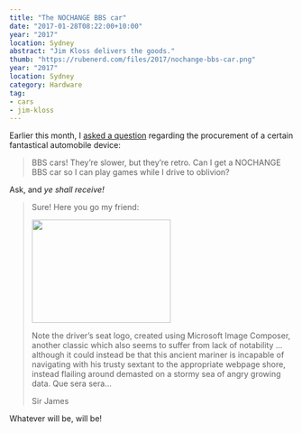 ```yaml
---
title: "The NOCHANGE BBS car"
date: "2017-01-28T08:22:00+10:00"
year: "2017"
location: Sydney
abstract: "Jim Kloss delivers the goods."
thumb: "https://rubenerd.com/files/2017/nochange-bbs-car.png"
year: "2017"
location: Sydney
category: Hardware
tag:
- cars
- jim-kloss
---
```

Earlier this month, I [asked a question] regarding the procurement of a certain fantastical automobile device:

> BBS cars! They’re slower, but they’re retro. Can I get a NOCHANGE BBS car so I can play games while I drive to oblivion?

Ask, and *ye shall receive!*

<blockquote>
<p>Sure! Here you go my friend:</p>

<p><img src="https://rubenerd.com/files/2017/nochange-bbs-car@1x.jpg" alt="" style="width:246px; height:183px" srcset="https://rubenerd.com/files/2017/nochange-bbs-car@1x.jpg 1x, https://rubenerd.com/files/2017/nochange-bbs-car@2x.jpg 2x" /></p>
 
<p>Note the driver’s seat logo, created using Microsoft Image Composer, 
another classic which also seems to suffer from lack of notability 
... although it could instead be that this ancient mariner is incapable 
of navigating with his trusty sextant to the appropriate webpage shore, 
instead flailing around demasted on a stormy sea of angry growing data.
Que sera sera...</p>

<p>Sir James</p>
</blockquote>

Whatever will be, will be!

[asked a question]: https://rubenerd.com/bbs-automotive-spam/

